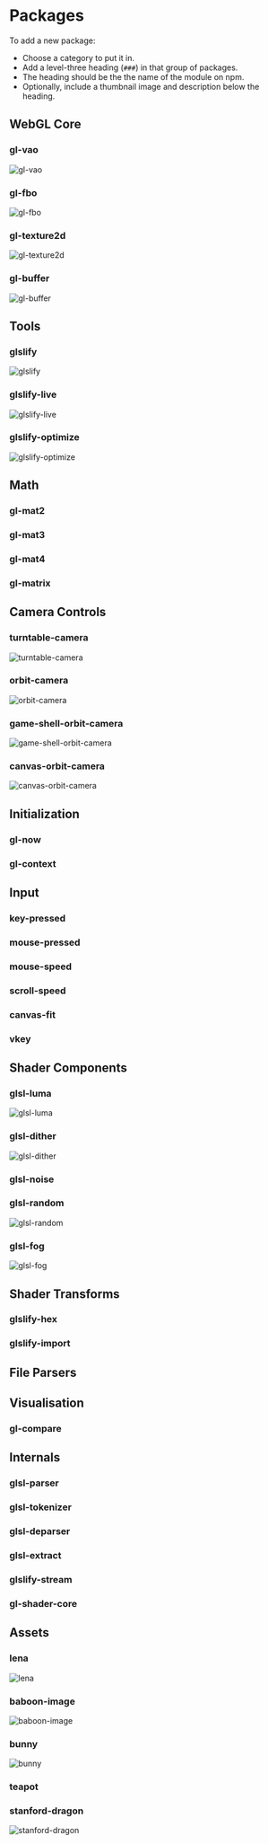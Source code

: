 # Packages

To add a new package:

* Choose a category to put it in.
* Add a level-three heading (`###`) in that group of packages.
* The heading should be the the name of the module on npm.
* Optionally, include a thumbnail image and description below the heading.

## WebGL Core

### gl-vao
![gl-vao](http://imgur.com/iv3pOSh.png)
### gl-fbo
![gl-fbo](http://imgur.com/xiXCQGN.png)
### gl-texture2d
![gl-texture2d](http://imgur.com/ZkcCvzx.jpg)
### gl-buffer
![gl-buffer](http://imgur.com/JFZGJBx.png)

## Tools

### glslify
![glslify](http://imgur.com/ThMYeUx.png)
### glslify-live
![glslify-live](http://imgur.com/9mmysos.png)
### glslify-optimize
![glslify-optimize](http://imgur.com/pF9tmNg.png)

## Math

### gl-mat2
### gl-mat3
### gl-mat4
### gl-matrix

## Camera Controls

### turntable-camera
![turntable-camera](http://imgur.com/3wiGD3K.png)
### orbit-camera
![orbit-camera](http://imgur.com/BPkl0Yh.png)
### game-shell-orbit-camera
![game-shell-orbit-camera](http://imgur.com/BPkl0Yh.png)
### canvas-orbit-camera
![canvas-orbit-camera](http://imgur.com/BPkl0Yh.png)

## Initialization

### gl-now
### gl-context

## Input

### key-pressed
### mouse-pressed
### mouse-speed
### scroll-speed
### canvas-fit
### vkey

## Shader Components

### glsl-luma
![glsl-luma](http://imgur.com/SRxqxj2.png)

### glsl-dither
![glsl-dither](http://imgur.com/D4ccYiJ.png)

### glsl-noise
### glsl-random
![glsl-random](http://imgur.com/9EOo2or.png)

### glsl-fog
![glsl-fog](http://imgur.com/8l0otem.png)

## Shader Transforms

### glslify-hex
### glslify-import

## File Parsers
## Visualisation

### gl-compare

## Internals

### glsl-parser
### glsl-tokenizer
### glsl-deparser
### glsl-extract
### glslify-stream
### gl-shader-core

## Assets

### lena
![lena](http://imgur.com/eSx2pBu.png)

### baboon-image
![baboon-image](http://imgur.com/63yazJ1.png)

### bunny
![bunny](http://imgur.com/5VIykyD.png)

### teapot
### stanford-dragon
![stanford-dragon](http://imgur.com/XWYMq6J.png)
